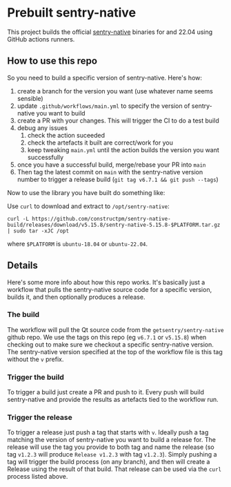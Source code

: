 # Prebuilt sentry-native

This project builds the official [sentry-native](https://docs.sentry.io/platforms/native/) binaries for and 22.04 using GitHub actions runners.

## How to use this repo

So you need to build a specific version of sentry-native. Here's how:

1. create a branch for the version you want (use whatever name seems sensible)
2. update `.github/workflows/main.yml` to specify the version of sentry-native you want to build
3. create a PR with your changes. This will trigger the CI to do a test build
4. debug any issues
    1. check the action suceeded
    2. check the artefacts it built are correct/work for you
    3. keep tweaking `main.yml` until the action builds the version you want successfully
5. once you have a successful build, merge/rebase your PR into `main`
6. Then tag the latest commit on `main` with the sentry-native version number to trigger a release build (`git tag v6.7.1 && git push --tags`)

Now to use the library you have built do something like:

Use `curl` to download and extract to `/opt/sentry-native`:

    curl -L https://github.com/constructpm/sentry-native-build/releases/download/v5.15.8/sentry-native-5.15.8-$PLATFORM.tar.gz | sudo tar -xJC /opt

where `$PLATFORM` is `ubuntu-18.04` or `ubuntu-22.04`.


## Details

Here's some more info about how this repo works. It's basically just a workflow that pulls the sentry-native source code for a specific version, builds it, and then optionally produces a release.

### The build

The workflow will pull the Qt source code from the `getsentry/sentry-native` github repo. 
We use the tags on this repo (eg `v6.7.1` or `v5.15.8`) when checking out to make sure we checkout a specific sentry-native version.
The sentry-native version specified at the top of the workflow file is this tag without the `v` prefix.

### Trigger the build

To trigger a build just create a PR and push to it. Every push will build sentry-native and provide the results as artefacts tied to the workflow run.

### Trigger the release

To trigger a release just push a tag that starts with `v`. Ideally push a tag matching the version of sentry-native you want to build a release for. The release will use the tag you provide to both tag and name the release (so tag `v1.2.3` will produce `Release v1.2.3` with tag `v1.2.3`).
Simply pushing a tag will trigger the build process (on any branch), and then will create a Release using the result of that build. That release can be used via the `curl` process listed above.
